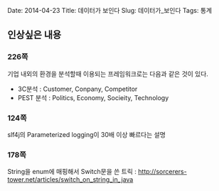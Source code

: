 Date: 2014-04-23
Title: 데이터가 보인다
Slug: 데이터가_보인다
Tags: 통계

## 인상싶은 내용
### 226쪽
기업 내외의 환경을 분석할때 이용되는 프레임워크로는 다음과 같은 것이 있다.

- 3C분석 : Customer, Conpany, Competitor
- PEST 분석 : Politics, Economy, Socieity, Technology

### 124쪽
slf4j의 Parameterized logging이 30배 이상 빠르다는 설명

### 178쪽
String을 enum에 매핑해서 Switch문을 쓴 트릭 : http://sorcerers-tower.net/articles/switch_on_string_in_java

